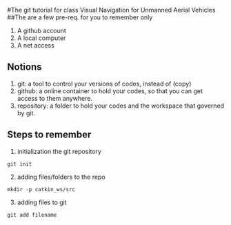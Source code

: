 #The git tutorial for class Visual Navigation for Unmanned Aerial Vehicles 
##The are a few pre-req. for you to remember only
1. A github account
2. A local computer
3. A net access
## Notions
1. git: a tool to control your versions of codes, instead of (copy)
2. github: a online container to hold your codes, so that you can get access to them anywhere.
3. repository: a folder to hold your codes and the workspace that governed by git.
## Steps to remember
1. initialization the git repository
```
git init
```
2. adding files/folders to the repo
```
mkdir -p catkin_ws/src
```
3. adding files to git 
```
git add filename
```

